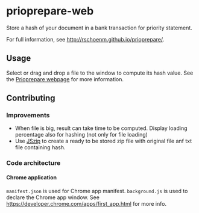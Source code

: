 prioprepare-web
===============

Store a hash of your document in a bank transaction for priority statement.

For full information, see http://rschoenm.github.io/prioprepare/.

Usage
-----

Select or drag and drop a file to the window to compute its hash value. See the [Prioprepare webpage](http://rschoenm.github.io/prioprepare/) for more information.


Contributing
------------

### Improvements

* When file is big, result can take time to be computed. Display loading percentage also for hashing (not only for file loading)
* Use [JSzip](http://stuartk.com/jszip/) to create a ready to be stored zip file with original file anf txt file containing hash.


### Code architecture

#### Chrome application 
`manifest.json` is used for Chrome app manifest. `background.js` is used to declare the Chrome app window. 
See https://developer.chrome.com/apps/first_app.html for more info.

